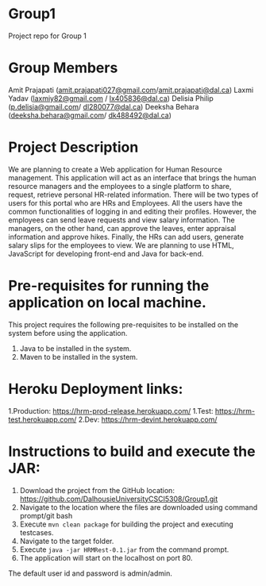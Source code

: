 # Group1
Project repo for Group 1

# Group Members
Amit Prajapati (amit.prajapati027@gmail.com/amit.prajapati@dal.ca)
Laxmi Yadav    (laxmiy82@gmail.com / lx405836@dal.ca)
Delisia Philip (p.delisia@gmail.com/ dl280077@dal.ca)
Deeksha Behara (deeksha.behara@gmail.com/ dk488492@dal.ca)

# Project Description 
We are planning to create a Web application for Human Resource management. This application will act as an interface that brings the human resource managers and the employees to a single platform to share, request, retrieve personal HR-related information. There will be two types of users for this portal who are HRs and Employees. All the users have the common functionalities of logging in and editing their profiles. However, the employees can send leave requests and view salary information. The managers, on the other hand, can approve the leaves, enter appraisal information and approve hikes. Finally, the HRs can add users, generate salary slips for the employees to view. We are planning to use HTML, JavaScript for developing front-end and Java for back-end.

# Pre-requisites for running the application on local machine.
This project requires the following pre-requisites to be installed on the system before using the application.
1. Java to be installed in the system.
2. Maven to be installed in the system.

# Heroku Deployment links:
1.Production: https://hrm-prod-release.herokuapp.com/
1.Test: https://hrm-test.herokuapp.com/
2.Dev: https://hrm-devint.herokuapp.com/

# Instructions to build and execute the JAR:
1. Download the project from the GitHub location: https://github.com/DalhousieUniversityCSCI5308/Group1.git
2. Navigate to the location where the files are downloaded using command prompt/git bash
3. Execute `mvn clean package` for building the project and executing testcases. 
4. Navigate to the target folder.
5. Execute `java -jar HRMRest-0.1.jar` from the command prompt.
6. The application will start on the localhost on port 80.

The default user id and password is admin/admin.
